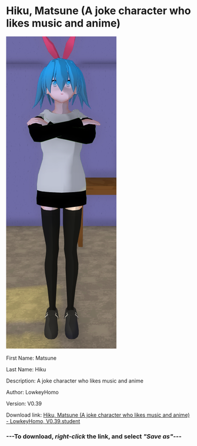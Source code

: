 # Hiku, Matsune (A joke character who likes music and anime)

<img src = "https://raw.githubusercontent.com/Arbiter1223/Daigaku-Gurashi-Custom-Students/master/Students/Files/Hiku%2C%20Matsune%20(A%20joke%20character%20who%20likes%20music%20and%20anime).png">

First Name: Matsune

Last Name: Hiku

Description: A joke character who likes music and anime

Author: LowkeyHomo

Version: V0.39

Download link: <a href="https://raw.githubusercontent.com/Arbiter1223/Daigaku-Gurashi-Custom-Students/master/Students/Files/Hiku%2C%20Matsune%20(A%20joke%20character%20who%20likes%20music%20and%20anime)%20-%20LowkeyHomo%2C%20V0.39.student">Hiku, Matsune (A joke character who likes music and anime) - LowkeyHomo, V0.39.student</a>

### ---**To download, _right-click_ the link, and select _"Save as"_**---
